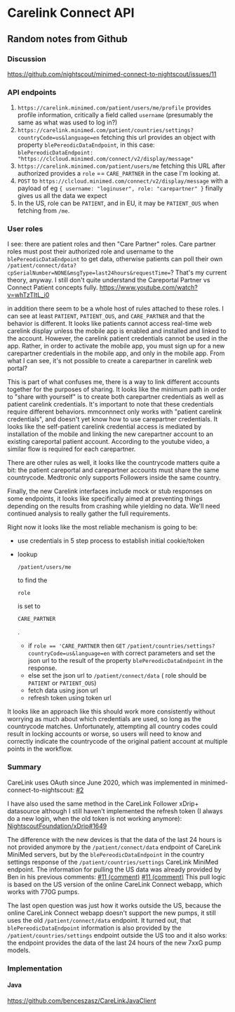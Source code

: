 # Carelink Connect API

## Random notes from Github



### Discussion

https://github.com/nightscout/minimed-connect-to-nightscout/issues/11



### API endpoints

1. `https://carelink.minimed.com/patient/users/me/profile` provides profile information, critically a field called `username` (presumably the same as what was used to log in?)
2. `https://carelink.minimed.com/patient/countries/settings?countryCode=us&language=en` fetching this url provides an object with property `blePereodicDataEndpoint`, in this case: `blePereodicDataEndpoint: "https://clcloud.minimed.com/connect/v2/display/message" `
3. `https://carelink.minimed.com/patient/users/me` fetching this URL after authorized provides a `role` == `CARE_PARTNER` in the case I'm looking at.
4. `POST` to `https://clcloud.minimed.com/connect/v2/display/message` with a payload of eg `{ username: "loginuser", role: "carepartner" }` finally gives us all the data we expect
5. In the US, role can be `PATIENT`, and in EU, it may be `PATIENT_OUS` when fetching from `/me`.

 

### User roles

I see: there are patient roles and then "Care Partner" roles.  Care  partner roles must post their authorized role and username to the `blePereodicDataEndpoint` to get data, otherwise patients can poll their own `/patient/connect/data?cpSerialNumber=NONE&msgType=last24hours&requestTime=`?  That's my current theory, anyway. I still don't quite understand the Careportal Partner vs Connect Patient concepts fully.  https://www.youtube.com/watch?v=whTzTItL_i0

in addition there seem to be a whole host of rules attached to these roles.  I can see at least `PATIENT`, `PATIENT_OUS`, and `CARE_PARTNER` and that the behavior is different.  It looks like patients cannot  access real-time web carelink display unless the mobile app is enabled  and installed and linked to the account.
 However, the carelink patient credentials cannot be used in the app.   Rather, in order to activate the mobile app, you must sign up for a new  carepartner credentials in the mobile app, and only in the mobile app.   From what I can see, it's not possible to create a carepartner in  carelink web portal?

This is part of what confuses me, there is a way to link different  accounts together for the purposes of sharing.  It looks like the  minimum path in order to "share with yourself" is to create both  carepartner credentials as well as patient carelink credentials.  It's  important to note that these credentials require different behaviors.  mmconnnect only works with "patient carelink credentials", and doesn't  yet know how to use carepartner credentials.  It looks like the  self-patient carelink credential access is mediated by installation of  the mobile and linking the new carepartner account to an existing  careportal patient account.  According to the youtube video, a similar  flow is required for each carepartner.

There are other rules as well, it looks like the countrycode matters  quite a bit: the patient careportal and carepartner accounts must share  the same countrycode.  Medtronic only supports Followers inside the same country.

Finally, the new Carelink interfaces include mock or stub responses  on some endpoints, it looks like specifically aimed at preventing things depending on the results from crashing while yielding no data.  We'll  need continued analysis to really gather the full requirements.

Right now it looks like the most reliable mechanism is going to be:

- use credentials in 5 step process to establish initial cookie/token

- lookup 

  ```
  /patient/users/me
  ```

   to find the  

  ```
  role
  ```

   is set to 

  ```
  CARE_PARTNER
  ```

  .

  - if `role == 'CARE_PARTNER` then `GET` `/patient/countries/settings?countryCode=us&language=en` with correct parameters and set the json url to the result of the property `blePereodicDataEndpoint` in the response.
  - else set the json url to `/patient/connect/data` ( role should be `PATIENT` or `PATIENT_OUS`)
  - fetch data using json url
  - refresh token using token url

It looks like an approach like this should work more consistently  without worrying as much about which credentials are used, so long as  the countrycode matches.  Unfortunately, attempting all country codes  could result in locking accounts or worse, so users will need to know  and correctly indicate the countrycode of the original patient account  at multiple points in the workflow.



### Summary

CareLink uses OAuth since June 2020, which was implemented in minimed-connect-to-nightscout: [#2](https://github.com/nightscout/minimed-connect-to-nightscout/pull/2)

I have also used the same method in the CareLink Follower xDrip+  datasource although I still haven't implemented the refresh token (I  always do a new login, when the old token is not working anymore): [NightscoutFoundation/xDrip#1649](https://github.com/NightscoutFoundation/xDrip/pull/1649)

The difference with the new devices is that the data of the last 24 hours is not provided anymore by the `/patient/connect/data` endpoint of CareLink MiniMed servers, but by the `blePereodicDataEndpoint` in the country settings response of the `/patient/countries/settings` CareLink MiniMed endpoint.
 The information for pulling the US data was already provided by Ben in his previous comments:
 [#11 (comment)](https://github.com/nightscout/minimed-connect-to-nightscout/issues/11#issuecomment-774228928)
 [#11 (comment)](https://github.com/nightscout/minimed-connect-to-nightscout/issues/11#issuecomment-774511043)
 This pull logic is based on the US version of the online CareLink Connect webapp, which works with 770G pumps.

The last open question was just how it works outside the US, because  the online CareLink Connect webapp doesn't support the new pumps, it  still uses the old `/patient/connect/data` endpoint. It turned out, that `blePereodicDataEndpoint` information is also provided by the `/patient/countries/settings` endpoint outside the US too and it also works: the endpoint provides the data of the last 24 hours of the new 7xxG pump models.



### Implementation

#### Java

https://github.com/benceszasz/CareLinkJavaClient
